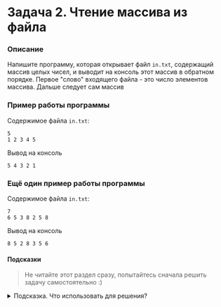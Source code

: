 # Задача 2. Чтение массива из файла

### Описание
Напишите программу, которая открывает файл `in.txt`, содержащий массив целых чисел, и выводит на консоль этот массив в обратном порядке.
Первое "слово" входящего файла - это число элементов массива. Дальше следует сам массив

### Пример работы программы
Содержимое файла `in.txt`:
```
5
1 2 3 4 5
```
Вывод на консоль
```
5 4 3 2 1
```
### Ещё один пример работы программы

Содержимое файла `in.txt`:
```
7
6 5 3 8 2 5 8
```
Вывод на консоль
```
8 5 2 8 3 5 6
```
#### Подсказки

> Не читайте этот раздел сразу, попытайтесь сначала решить задачу самостоятельно :)

<details>

<summary>Подсказка. Что использовать для решения?</summary>

Для работы с файлом в режиме чтения используйте тип `std::ifstream`

Так как размер массива заранее неизвестен - вам нужно использовать динамический массив (`int*`, `new int[]`)

Размер динамического массива - это первое "слово" считываемого файла

Вы можете считывать числа в переменные строкового типа и затем производить конвертацию, а можете считывать числа сразу в переменные целочисленного типа (или сразу в элементы вашего динамического массива)

Для считывания всего массива используйте цикл `for`

Для вывода на консоль используйте `std::cout`

Не забудьте закрыть файл после использования

Не забудьте очистить память, выделенную под динамический массив

</details>